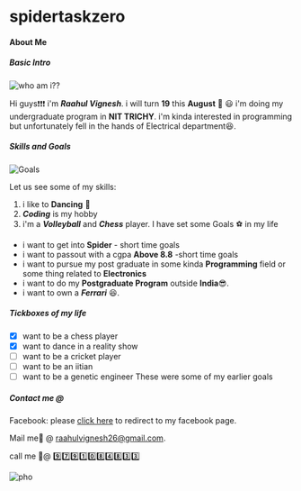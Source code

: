 # spidertaskzero
#### About Me
##### Basic Intro

![who am i??](https://us.123rf.com/450wm/flybird163/flybird1631411/flybird163141100183/36318074-who-am-i-text-write-on-paper.jpg?ver=6)
 
 Hi guys:exclamation::exclamation::exclamation: i'm _**Raahul Vignesh**_. i will turn **19** this **August** :birthday: :smiley:
 i'm doing my undergraduate program in **NIT TRICHY**. i'm kinda interested in programming but unfortunately fell in the hands of Electrical department:laughing:.
 ##### Skills and Goals
 ![Goals](http://www.allthingsclipart.com/images_01c/goals.04.jpg)
 
 Let us see some of my skills:
 1. i like to  **Dancing** :dancer:
 2. **_Coding_** is my hobby
 3. i'm a _**Volleyball**_ and _**Chess**_ player.
I have set some Goals :soccer: in my life
 * i want to get into **Spider** - short time goals
 * i want to passout with a cgpa **Above 8.8** -short time goals
 * i want to pursue my post graduate in some kinda **Programming** field or some thing related to **Electronics**
 * i want to do my **Postgraduate Program** outside **India**:sunglasses:.
 * i want to own a _**Ferrari**_ :laughing:.
##### Tickboxes of my life
 - [x] want to be a chess player
 - [x] want to dance in a reality show
 - [ ] want to be a cricket player
 - [ ] want to be an iitian
 - [ ] want to be a genetic engineer
These were some of my earlier goals
 
##### Contact me @

 Facebook: please [click here](https://www.facebook.com/raahul.vignesh) to redirect to my facebook page.
 
 Mail me:e-mail: @ <raahulvignesh26@gmail.com>.
 
 call me :calling:@ :nine::seven::nine::one::zero::eight::four::eight::three::three:
 
 ![pho](http://cliparting.com/wp-content/uploads/2016/05/Thank-you-powerpoint-tips-cliparts.jpg)
 

